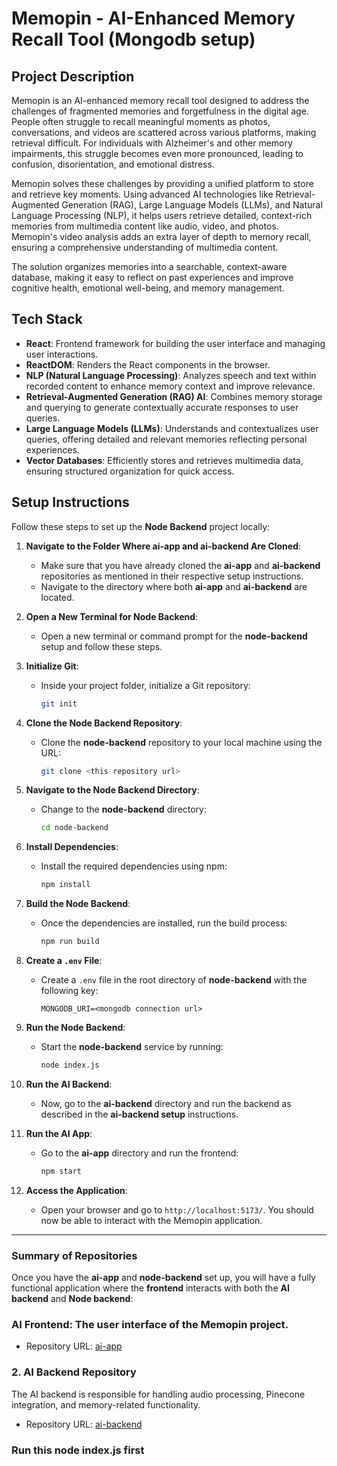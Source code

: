 # Memopin - AI-Enhanced Memory Recall Tool (Mongodb setup)

## Project Description

Memopin is an AI-enhanced memory recall tool designed to address the challenges of fragmented memories and forgetfulness in the digital age. People often struggle to recall meaningful moments as photos, conversations, and videos are scattered across various platforms, making retrieval difficult. For individuals with Alzheimer's and other memory impairments, this struggle becomes even more pronounced, leading to confusion, disorientation, and emotional distress.

Memopin solves these challenges by providing a unified platform to store and retrieve key moments. Using advanced AI technologies like Retrieval-Augmented Generation (RAG), Large Language Models (LLMs), and Natural Language Processing (NLP), it helps users retrieve detailed, context-rich memories from multimedia content like audio, video, and photos. Memopin's video analysis adds an extra layer of depth to memory recall, ensuring a comprehensive understanding of multimedia content.

The solution organizes memories into a searchable, context-aware database, making it easy to reflect on past experiences and improve cognitive health, emotional well-being, and memory management.

## Tech Stack

- **React**: Frontend framework for building the user interface and managing user interactions.
- **ReactDOM**: Renders the React components in the browser.
- **NLP (Natural Language Processing)**: Analyzes speech and text within recorded content to enhance memory context and improve relevance.
- **Retrieval-Augmented Generation (RAG) AI**: Combines memory storage and querying to generate contextually accurate responses to user queries.
- **Large Language Models (LLMs)**: Understands and contextualizes user queries, offering detailed and relevant memories reflecting personal experiences.
- **Vector Databases**: Efficiently stores and retrieves multimedia data, ensuring structured organization for quick access.

## Setup Instructions 

Follow these steps to set up the **Node Backend** project locally:

1. **Navigate to the Folder Where ai-app and ai-backend Are Cloned**:
   - Make sure that you have already cloned the **ai-app** and **ai-backend** repositories as mentioned in their respective setup instructions.
   - Navigate to the directory where both **ai-app** and **ai-backend** are located.

2. **Open a New Terminal for Node Backend**:
   - Open a new terminal or command prompt for the **node-backend** setup and follow these steps.

3. **Initialize Git**:
   - Inside your project folder, initialize a Git repository:
     ```bash
     git init
     ```

4. **Clone the Node Backend Repository**:
   - Clone the **node-backend** repository to your local machine using the URL:
     ```bash
     git clone <this repository url>
     ```

5. **Navigate to the Node Backend Directory**:
   - Change to the **node-backend** directory:
     ```bash
     cd node-backend
     ```

6. **Install Dependencies**:
   - Install the required dependencies using npm:
     ```bash
     npm install
     ```

7. **Build the Node Backend**:
   - Once the dependencies are installed, run the build process:
     ```bash
     npm run build
     ```

8. **Create a `.env` File**:
   - Create a `.env` file in the root directory of **node-backend** with the following key:
     ```
     MONGODB_URI=<mongodb connection url>
     ```

9. **Run the Node Backend**:
   - Start the **node-backend** service by running:
     ```bash
     node index.js
     ```

10. **Run the AI Backend**:
    - Now, go to the **ai-backend** directory and run the backend as described in the **ai-backend setup** instructions.

11. **Run the AI App**:
    - Go to the **ai-app** directory and run the frontend:
      ```bash
      npm start
      ```

12. **Access the Application**:
    - Open your browser and go to `http://localhost:5173/`. You should now be able to interact with the Memopin application.

---

### Summary of Repositories

Once you have the **ai-app** and **node-backend** set up, you will have a fully functional application where the **frontend** interacts with both the **AI backend** and **Node backend**:

### **AI Frontend**: The user interface of the Memopin project.
   - Repository URL: [ai-app](https://github.com/Yash8745/ai-app)

### 2. **AI Backend** Repository
The AI backend is responsible for handling audio processing, Pinecone integration, and memory-related functionality.

- Repository URL: [ai-backend](https://github.com/Yash8745/ai-backend)

### Run this node index.js first

